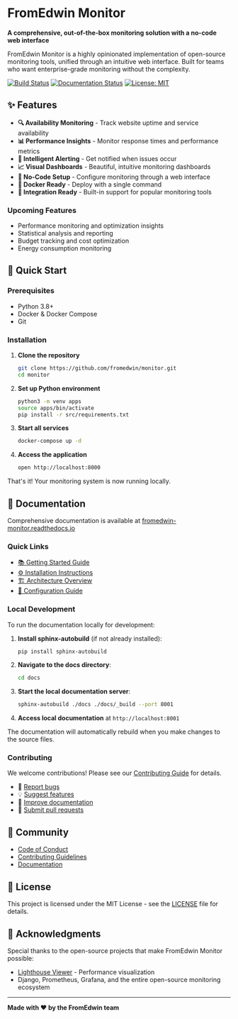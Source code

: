 # FromEdwin Monitor

**A comprehensive, out-of-the-box monitoring solution with a no-code web interface**

FromEdwin Monitor is a highly opinionated implementation of open-source monitoring tools, unified through an intuitive web interface. Built for teams who want enterprise-grade monitoring without the complexity.

[![Build Status](https://github.com/fromedwin/monitor/actions/workflows/django.yml/badge.svg?branch=main)](https://github.com/fromedwin/monitor/actions/) [![Documentation Status](https://readthedocs.org/projects/fromedwin-monitor/badge/?version=latest)](https://fromedwin-monitor.readthedocs.io/en/latest/?badge=latest) [![License: MIT](https://img.shields.io/badge/License-MIT-green.svg)](https://github.com/fromedwin/monitor/blob/main/LICENSE)

## ✨ Features

- **🔍 Availability Monitoring** - Track website uptime and service availability
- **📊 Performance Insights** - Monitor response times and performance metrics
- **🚨 Intelligent Alerting** - Get notified when issues occur
- **📈 Visual Dashboards** - Beautiful, intuitive monitoring dashboards
- **🔧 No-Code Setup** - Configure monitoring through a web interface
- **🐳 Docker Ready** - Deploy with a single command
- **🔗 Integration Ready** - Built-in support for popular monitoring tools

### Upcoming Features
- Performance monitoring and optimization insights
- Statistical analysis and reporting
- Budget tracking and cost optimization
- Energy consumption monitoring

## 🚀 Quick Start

### Prerequisites

- Python 3.8+
- Docker & Docker Compose
- Git

### Installation

1. **Clone the repository**
   ```bash
   git clone https://github.com/fromedwin/monitor.git
   cd monitor
   ```

2. **Set up Python environment**
   ```bash
   python3 -m venv apps
   source apps/bin/activate
   pip install -r src/requirements.txt
   ```

3. **Start all services**
   ```bash
   docker-compose up -d
   ```

4. **Access the application**
   ```bash
   open http://localhost:8000
   ```

That's it! Your monitoring system is now running locally.

## 📖 Documentation

Comprehensive documentation is available at [fromedwin-monitor.readthedocs.io](https://fromedwin-monitor.readthedocs.io/)

### Quick Links
- [📚 Getting Started Guide](https://fromedwin-monitor.readthedocs.io/en/latest/introduction.html)
- [⚙️ Installation Instructions](https://fromedwin-monitor.readthedocs.io/en/latest/installation.html)
- [🏗️ Architecture Overview](https://fromedwin-monitor.readthedocs.io/en/latest/architecture.html)
- [🔧 Configuration Guide](https://fromedwin-monitor.readthedocs.io/en/latest/models/)

### Local Development

To run the documentation locally for development:

1. **Install sphinx-autobuild** (if not already installed):
   ```bash
   pip install sphinx-autobuild
   ```

2. **Navigate to the docs directory**:
   ```bash
   cd docs
   ```

3. **Start the local documentation server**:
   ```bash
   sphinx-autobuild ./docs ./docs/_build --port 8001
   ```

4. **Access local documentation** at `http://localhost:8001`

The documentation will automatically rebuild when you make changes to the source files.

### Contributing

We welcome contributions! Please see our [Contributing Guide](docs/contributing.md) for details.

- 🐛 [Report bugs](https://github.com/fromedwin/monitor/issues/new)
- 💡 [Suggest features](https://github.com/fromedwin/monitor/issues/new)
- 📝 [Improve documentation](docs/)
- 🔧 [Submit pull requests](https://github.com/fromedwin/monitor/pulls)

## 🤝 Community

- [Code of Conduct](docs/code-of-conduct.md)
- [Contributing Guidelines](docs/contributing.md)
- [Documentation](https://fromedwin-monitor.readthedocs.io/)

## 📄 License

This project is licensed under the MIT License - see the [LICENSE](LICENSE) file for details.

## 🙏 Acknowledgments

Special thanks to the open-source projects that make FromEdwin Monitor possible:

- [Lighthouse Viewer](https://github.com/dvelasquez/lighthouse-viewer) - Performance visualization
- Django, Prometheus, Grafana, and the entire open-source monitoring ecosystem

---

**Made with ❤️ by the FromEdwin team**
